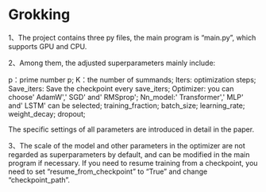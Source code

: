 # Grokking
1、The project contains three py files, the main program is “main.py”, which supports GPU and CPU.

2、Among them, the adjusted superparameters mainly include:

p：prime number p;
K：the number of summands;
Iters: optimization steps;
Save_iters: Save the checkpoint every save_iters;
Optimizer: you can choose' AdamW',' SGD' and' RMSprop';
Nn_model:' Transformer',' MLP' and' LSTM' can be selected;
training_fraction;
batch_size;
learning_rate;
weight_decay;
dropout;

The specific settings of all parameters are introduced in detail in the paper.

3、The scale of the model and other parameters in the optimizer are not regarded as superparameters by default, and can be modified in the main program if necessary.
If you need to resume training from a checkpoint, you need to set “resume_from_checkpoint” to “True” and change “checkpoint_path”.
